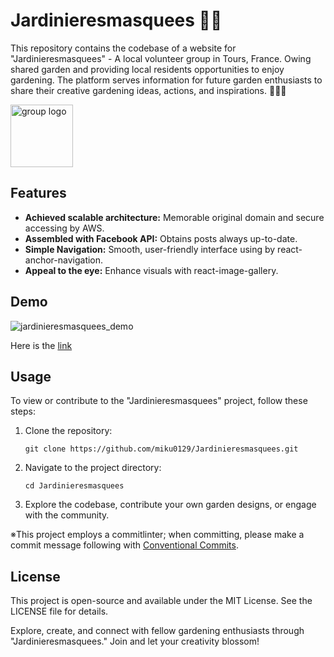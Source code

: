 # Jardinieresmasquees 👨‍🌾

This repository contains the codebase of a website for "Jardinieresmasquees" - A local volunteer group in Tours, France. Owing shared garden and providing local residents opportunities to enjoy gardening. The platform serves information for future garden enthusiasts to share their creative gardening ideas, actions, and inspirations. 🌿🌿🌿

<img src="https://i.ibb.co/kGqNLh5/Screenshot-2023-08-20-143312.jpg" alt="group logo" width="100px"/>

## Features

- **Achieved scalable architecture:** Memorable original domain and secure accessing by AWS.
- **Assembled with Facebook API:** Obtains posts always up-to-date. 
- **Simple Navigation:**  Smooth, user-friendly interface using by react-anchor-navigation.
- **Appeal to the eye:** Enhance visuals with react-image-gallery. 

## Demo

![jardinieresmasquees_demo](https://github.com/miku0129/Jardinieresmasquees/assets/58237700/507d4345-41fe-415a-8ef6-6cd167e161d6)

Here is the [link](https://jardinieresmasquees.vercel.app/)

## Usage

To view or contribute to the "Jardinieresmasquees" project, follow these steps:

1. Clone the repository:

   ```shell
   git clone https://github.com/miku0129/Jardinieresmasquees.git
   ```

1. Navigate to the project directory:

    ```shell
    cd Jardinieresmasquees
    ```

2. Explore the codebase, contribute your own garden designs, or engage with the community.

※This project employs a commitlinter; when committing, please make a commit message following  with [Conventional Commits](https://www.conventionalcommits.org/en/v1.0.0/).

## License
This project is open-source and available under the MIT License. See the LICENSE file for details.

Explore, create, and connect with fellow gardening enthusiasts through "Jardinieresmasquees." Join and let your creativity blossom!

